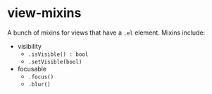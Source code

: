 # view-mixins

A bunch of mixins for views that have a `.el` element. Mixins include:

- visibility
    - `.isVisible() : bool` 
    - `.setVisible(bool)`
- focusable
    - `.focus()`
    - `.blur()`